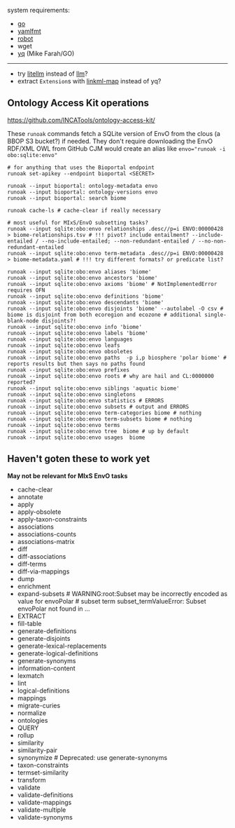 system requirements:
- [go](https://go.dev/)
- [yamlfmt](https://github.com/google/yamlfmt)
- [robot](https://robot.obolibrary.org/)
- wget
- [yq](https://github.com/mikefarah/yq) (Mike Farah/GO)

----

- try [litellm](https://litellm.vercel.app/) instead of [llm](https://llm.datasette.io/en/stable/)?
- extract `Extension`s with [linkml-map](https://linkml.io/linkml-map/) instead of yq?


## Ontology Access Kit operations 
https://github.com/INCATools/ontology-access-kit/

These `runoak` commands fetch a SQLite version of EnvO from the clous (a BBOP S3 bucket?) if needed. They don't require downloading the EnvO RDF/XML OWL from GitHub
CJM would create an alias like `envo="runoak -i obo:sqlite:envo"`

```shell
# for anything that uses the Bioportal endpoint
runoak set-apikey --endpoint bioportal <SECRET>

runoak --input bioportal: ontology-metadata envo
runoak --input bioportal: ontology-versions envo
runoak --input bioportal: search biome

runoak cache-ls # cache-clear if really necessary

# most useful for MIxS/EnvO subsetting tasks?
runoak --input sqlite:obo:envo relationships .desc//p=i ENVO:00000428 > biome-relationships.tsv # !!! pivot? include entailment? --include-entailed / --no-include-entailed; --non-redundant-entailed / --no-non-redundant-entailed
runoak --input sqlite:obo:envo term-metadata .desc//p=i ENVO:00000428 > biome-metadata.yaml # !!! try different formats? or predicate list?

runoak --input sqlite:obo:envo aliases 'biome'
runoak --input sqlite:obo:envo ancestors 'biome'
runoak --input sqlite:obo:envo axioms 'biome' # NotImplementedError requires OFN
runoak --input sqlite:obo:envo definitions 'biome' 
runoak --input sqlite:obo:envo descendants 'biome' 
runoak --input sqlite:obo:envo disjoints 'biome' --autolabel -O csv # biome is disjoint from both ecoregion and ecozone # additional single-blank-node disjoints?!
runoak --input sqlite:obo:envo info 'biome'
runoak --input sqlite:obo:envo labels 'biome' 
runoak --input sqlite:obo:envo languages
runoak --input sqlite:obo:envo leafs
runoak --input sqlite:obo:envo obsoletes
runoak --input sqlite:obo:envo paths  -p i,p biosphere 'polar biome' # reports results but then says no paths found
runoak --input sqlite:obo:envo prefixes
runoak --input sqlite:obo:envo roots # why are hail and CL:0000000 reported?
runoak --input sqlite:obo:envo siblings 'aquatic biome'
runoak --input sqlite:obo:envo singletons
runoak --input sqlite:obo:envo statistics # ERRORS
runoak --input sqlite:obo:envo subsets # output and ERRORS
runoak --input sqlite:obo:envo term-categories biome # nothing
runoak --input sqlite:obo:envo term-subsets biome # nothing
runoak --input sqlite:obo:envo terms
runoak --input sqlite:obo:envo tree  biome # up by default
runoak --input sqlite:obo:envo usages  biome
```


## Haven't goten these to work yet
__May not be relevant for MIxS EnvO tasks__

- cache-clear
- annotate
- apply 
- apply-obsolete
- apply-taxon-constraints
- associations
- associations-counts
- associations-matrix
- diff
- diff-associations
- diff-terms
- diff-via-mappings
- dump
- enrichment
- expand-subsets # WARNING:root:Subset may be incorrectly encoded as value for envoPolar # subset  term    subset_termValueError: Subset envoPolar not found in ...
- EXTRACT
- fill-table
- generate-definitions
- generate-disjoints
- generate-lexical-replacements
- generate-logical-definitions
- generate-synonyms
- information-content
- lexmatch
- lint
- logical-definitions
- mappings
- migrate-curies 
- normalize
- ontologies
- QUERY
- rollup
- similarity 
- similarity-pair
- synonymize # Deprecated: use generate-synonyms
- taxon-constraints
- termset-similarity
- transform
- validate
- validate-definitions
- validate-mappings
- validate-multiple
- validate-synonyms

